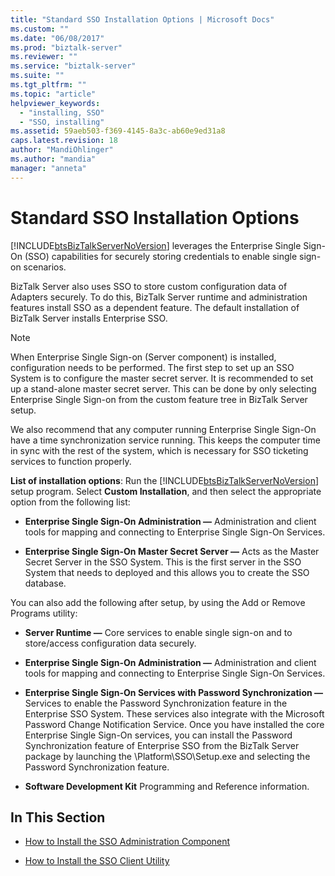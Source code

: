 ```yaml
---
title: "Standard SSO Installation Options | Microsoft Docs"
ms.custom: ""
ms.date: "06/08/2017"
ms.prod: "biztalk-server"
ms.reviewer: ""
ms.service: "biztalk-server"
ms.suite: ""
ms.tgt_pltfrm: ""
ms.topic: "article"
helpviewer_keywords: 
  - "installing, SSO"
  - "SSO, installing"
ms.assetid: 59aeb503-f369-4145-8a3c-ab60e9ed31a8
caps.latest.revision: 18
author: "MandiOhlinger"
ms.author: "mandia"
manager: "anneta"
---
```

# Standard SSO Installation Options
[!INCLUDE[btsBizTalkServerNoVersion](../includes/btsbiztalkservernoversion-md.md)] leverages the Enterprise Single Sign-On (SSO) capabilities for securely storing credentials to enable single sign-on scenarios.  
  
 BizTalk Server also uses SSO to store custom configuration data of Adapters securely. To do this, BizTalk Server runtime and administration features install SSO as a dependent feature. The default installation of BizTalk Server installs Enterprise SSO.  
  
> [!NOTE]
>  When Enterprise Single Sign-on (Server component) is installed, configuration needs to be performed. The first step to set up an SSO System is to configure the master secret server. It is recommended to set up a stand-alone master secret server. This can be done by only selecting Enterprise Single Sign-on from the custom feature tree in BizTalk Server setup.  
>   
>  We also recommend that any computer running Enterprise Single Sign-On have a time synchronization service running. This keeps the computer time in sync with the rest of the system, which is necessary for SSO ticketing services to function properly.  
  
 **List of installation options**: Run the [!INCLUDE[btsBizTalkServerNoVersion](../includes/btsbiztalkservernoversion-md.md)] setup program. Select **Custom Installation**, and then select the appropriate option from the following list:  
  
-   **Enterprise Single Sign-On Administration ―** Administration and client tools for mapping and connecting to Enterprise Single Sign-On Services.  
  
-   **Enterprise Single Sign-On Master Secret Server ―** Acts as the Master Secret Server in the SSO System. This is the first server in the SSO System that needs to deployed and this allows you to create the SSO database.  
  
 You can also add the following after setup, by using the Add or Remove Programs utility:  
  
-   **Server Runtime ―** Core services to enable single sign-on and to store/access configuration data securely.  
  
-   **Enterprise Single Sign-On Administration ―** Administration and client tools for mapping and connecting to Enterprise Single Sign-On Services.  
  
-   **Enterprise Single Sign-On Services with Password Synchronization ―** Services to enable the Password Synchronization feature in the Enterprise SSO System. These services also integrate with the Microsoft Password Change Notification Service. Once you have installed the core Enterprise Single Sign-On services, you can install the Password Synchronization feature of Enterprise SSO from the BizTalk Server package by launching the \Platform\SSO\Setup.exe and selecting the Password Synchronization feature.  
  
-   **Software Development Kit** Programming and Reference information.  
  
## In This Section  
  
-   [How to Install the SSO Administration Component](../core/how-to-install-the-sso-administration-component.md)  
  
-   [How to Install the SSO Client Utility](../core/how-to-install-the-sso-client-utility.md)